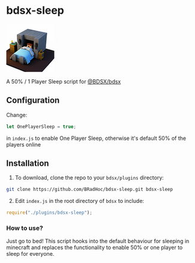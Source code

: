 # bdsx-sleep
![logo](logo-sml.png)

A 50% / 1 Player Sleep script for [@BDSX/bdsx](https://github.com/bdsx/bdsx)
## Configuration

Change:

```js
let OnePlayerSleep = true;
```

in `index.js` to enable One Player Sleep, otherwise it's default 50% of the players online

## Installation
1. To download, clone the repo to your `bdsx/plugins` directory:
```bash
git clone https://github.com/BRadHoc/bdsx-sleep.git bdsx-sleep
```

2. Edit `index.js` in the root directory of `bdsx` to include:
```js
require("./plugins/bdsx-sleep");
```

### How to use?
Just go to bed! This script hooks into the default behaviour for sleeping in minecraft and replaces the functionality to enable 50% or one player to sleep for everyone.